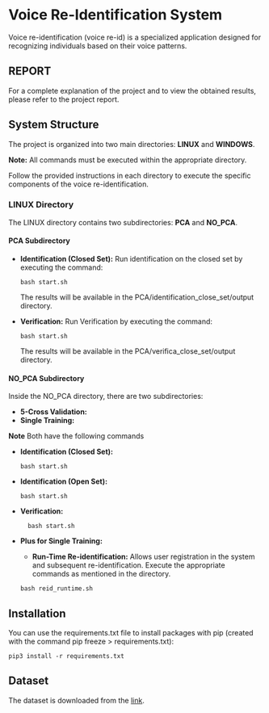 # Voice Re-Identification System

Voice re-identification (voice re-id) is a specialized application designed for recognizing individuals based on their voice patterns.

## REPORT

For a complete explanation of the project and to view the obtained results, please refer to the project report.

## System Structure

The project is organized into two main directories: **LINUX** and **WINDOWS**.

**Note:** All commands must be executed within the appropriate directory.

Follow the provided instructions in each directory to execute the specific components of the voice re-identification.

### LINUX Directory

  The LINUX directory contains two subdirectories: **PCA** and **NO_PCA**.
  
  #### PCA Subdirectory
  - **Identification (Closed Set):** Run identification on the closed set by executing the command:
    ```
    bash start.sh
    ```
    The results will be available in the PCA/identification_close_set/output directory.
  
  - **Verification:** Run Verification by executing the command:
    ```
    bash start.sh
    ```
    The results will be available in the PCA/verifica_close_set/output directory.


  #### NO_PCA Subdirectory
  Inside the NO_PCA directory, there are two subdirectories:
  - **5-Cross Validation:**
  - **Single Training:**

  **Note** Both have the following commands
    
  - **Identification (Closed Set):** 
    ```
    bash start.sh
    ```
  - **Identification (Open Set):**
    ```
    bash start.sh
    ```
  - **Verification:**
    ```
      bash start.sh
    ```

- **Plus for Single Training:**

  - **Run-Time Re-identification:**
  Allows user registration in the system and subsequent re-identification. Execute the appropriate commands as mentioned in the directory.
  ```
  bash reid_runtime.sh
  ```

## Installation

You can use the requirements.txt file to install packages with pip (created with the command pip freeze > requirements.txt):
``` 
pip3 install -r requirements.txt
```

## Dataset

The dataset is downloaded from the [link](https://github.com/soerenab/AudioMNIST/tree/master).

